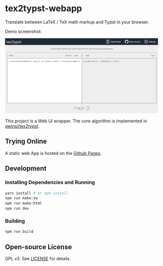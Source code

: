# tex2typst-webapp

Translate between LaTeX / TeX math markup and Typst in your browser.

Demo screenshot:

![Screenshot](./screenshot.png)

This project is a Web UI wrapper. The core algorithm is implemented in [qwinsi/tex2typst](https://github.com/qwinsi/tex2typst).

## Trying Online

A static web App is hosted on the [Github Pages](https://qwinsi.github.io/tex2typst-webapp/).

## Development

### Installing Dependencies and Running

```sh
yarn install # or npm install
npm run make:sw
npm run make:html
npm run dev
```

### Building

```sh
npm run build
```

## Open-source License

GPL v3. See [LICENSE](./LICENSE) for details.
